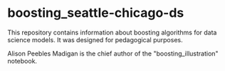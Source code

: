# boosting_seattle-chicago-ds

This repository contains information about boosting algorithms for data science models. It was designed for pedagogical purposes.

Alison Peebles Madigan is the chief author of the "boosting_illustration" notebook.
